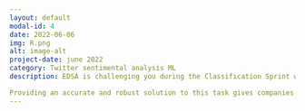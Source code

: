 ```yaml
---
layout: default
modal-id: 4
date: 2022-06-06
img: R.png
alt: image-alt
project-date: june 2022
category: Twitter sentimental analysis ML
description: EDSA is challenging you during the Classification Sprint with the task of creating a Machine Learning model that is able to classify whether or not a person believes in climate change, based on their novel tweet data.

Providing an accurate and robust solution to this task gives companies access to a broad base of consumer sentiment, spanning multiple demographic and geographic categories - thus increasing their insights and informing future marketing strategies.
---
```

